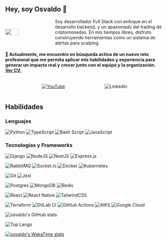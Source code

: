 ## Hey, soy Osvaldo 👋

<div style="display: flex; align-items: center; justify-content: center; gap: 10px;">
  <img src="https://media3.giphy.com/media/v1.Y2lkPTc5MGI3NjExZXliM2dna252a2F4cThldjBtcmw5Nmd3enFtNGpzcG8xMTdkNThmOSZlcD12MV9pbnRlcm5hbF9naWZfYnlfaWQmY3Q9Zw/5SKwQMGTR1umLrKC7N/giphy.gif" style="width: 30%;" />
  <div style="width: 70%;">
    Soy desarrollador Full Stack con enfoque en el desarrollo backend, y un apasionado del trading de criptomonedas. En mis tiempos libres, disfruto construyendo herramientas como un sistema de alertas para scalping.
  </div>
</div>


#### 🚨 Actualmente, me encuentro en búsqueda activa de un nuevo reto profesional que me permita aplicar mis habilidades y experiencia para generar un impacto real y crecer junto con el equipo y la organización. [Ver CV.](https://drive.google.com/file/d/1-reL-PWmZ2OAduEpYLS9bIdQDgGI6dT6/view?usp=drive_link)

<div style="display: flex; align-items: center; justify-content: space-evenly; gap: 10px; margin-top: 20px">

[![YouTube](https://img.shields.io/badge/YouTube-%23FF0000.svg?style=for-the-badge&logo=YouTube&logoColor=white)](https://www.youtube.com/@osvaldohinojosa)

![LinkedIn](https://img.shields.io/badge/linkedin-%230077B5.svg?style=for-the-badge&logo=linkedin&logoColor=white)
</div>

## Habilidades

### Lenguajes
![Python](https://img.shields.io/badge/python-3670A0?style=for-the-badge&logo=python&logoColor=ffdd54)
![TypeScript](https://img.shields.io/badge/typescript-%23007ACC.svg?style=for-the-badge&logo=typescript&logoColor=white)
![Bash Script](https://img.shields.io/badge/bash_script-%23121011.svg?style=for-the-badge&logo=gnu-bash&logoColor=white)
![JavaScript](https://img.shields.io/badge/javascript-%23323330.svg?style=for-the-badge&logo=javascript&logoColor=%23F7DF1E)

### Tecnologías y Frameworks
![Django](https://img.shields.io/badge/django-%23092E20.svg?style=for-the-badge&logo=django&logoColor=white)
![NodeJS](https://img.shields.io/badge/node.js-6DA55F?style=for-the-badge&logo=node.js&logoColor=white)
![NestJS](https://img.shields.io/badge/nestjs-%23E0234E.svg?style=for-the-badge&logo=nestjs&logoColor=white)
![Express.js](https://img.shields.io/badge/express.js-%23404d59.svg?style=for-the-badge&logo=express&logoColor=%2361DAFB)

![RabbitMQ](https://img.shields.io/badge/Rabbitmq-FF6600?style=for-the-badge&logo=rabbitmq&logoColor=white)
![Socket.io](https://img.shields.io/badge/Socket.io-black?style=for-the-badge&logo=socket.io&badgeColor=010101)
![Docker](https://img.shields.io/badge/docker-%230db7ed.svg?style=for-the-badge&logo=docker&logoColor=white)
![Kubernetes](https://img.shields.io/badge/kubernetes-%23326ce5.svg?style=for-the-badge&logo=kubernetes&logoColor=white)

![Git](https://img.shields.io/badge/git-%23F05033.svg?style=for-the-badge&logo=git&logoColor=white)
![Jest](https://img.shields.io/badge/-jest-%23C21325?style=for-the-badge&logo=jest&logoColor=white)


![Postgres](https://img.shields.io/badge/postgres-%23316192.svg?style=for-the-badge&logo=postgresql&logoColor=white)
![MongoDB](https://img.shields.io/badge/MongoDB-%234ea94b.svg?style=for-the-badge&logo=mongodb&logoColor=white)
![Redis](https://img.shields.io/badge/redis-%23DD0031.svg?style=for-the-badge&logo=redis&logoColor=white)



![React](https://img.shields.io/badge/react-%2320232a.svg?style=for-the-badge&logo=react&logoColor=%2361DAFB)
![React Native](https://img.shields.io/badge/react_native-%2320232a.svg?style=for-the-badge&logo=react&logoColor=%2361DAFB)
![TailwindCSS](https://img.shields.io/badge/tailwindcss-%2338B2AC.svg?style=for-the-badge&logo=tailwind-css&logoColor=white)


![Terraform](https://img.shields.io/badge/terraform-%235835CC.svg?style=for-the-badge&logo=terraform&logoColor=white)
![GitLab CI](https://img.shields.io/badge/gitlab%20ci-%23181717.svg?style=for-the-badge&logo=gitlab&logoColor=white)
![GitHub Actions](https://img.shields.io/badge/github%20actions-%232671E5.svg?style=for-the-badge&logo=githubactions&logoColor=white)
![AWS](https://img.shields.io/badge/AWS-%23FF9900.svg?style=for-the-badge&logo=amazon-aws&logoColor=white)
![Google Cloud](https://img.shields.io/badge/GoogleCloud-%234285F4.svg?style=for-the-badge&logo=google-cloud&logoColor=white)

![osvaldo's GitHub stats](https://github-readme-stats.vercel.app/api?username=iam-oov&show_icons=true&theme=dark)

![Top Langs](https://github-readme-stats.vercel.app/api/top-langs/?username=iam-oov&layout=compact&theme=dark)

[![osvaldo's WakaTime stats](https://github-readme-stats.vercel.app/api/wakatime?username=valdoapp)](https://github.com/iam-oov/github-readme-stats)
